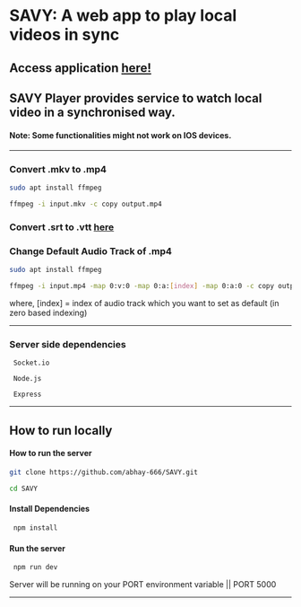 # SAVY: A web app to play local videos in sync

## Access application [here!](https://web-production-fc2d.up.railway.app/room/kHXHJGTTLq)

## SAVY Player provides service to watch local video in a synchronised way.
#### Note: Some functionalities might not work on IOS devices.

---

### Convert .mkv to .mp4

```bash
sudo apt install ffmpeg

ffmpeg -i input.mkv -c copy output.mp4

```

### Convert .srt to .vtt [here](https://www.happyscribe.com/subtitle-tools/convert-srt-to-vtt)

### Change Default Audio Track of .mp4 
```bash
sudo apt install ffmpeg

ffmpeg -i input.mp4 -map 0:v:0 -map 0:a:[index] -map 0:a:0 -c copy output.mp4
```
where,   [index] = index of audio track which you want to set as default (in zero based indexing)  

---
### Server side dependencies

```
 Socket.io

 Node.js

 Express
```

---

## How to run locally


#### How to run the server

```bash
git clone https://github.com/abhay-666/SAVY.git

cd SAVY

```

#### Install Dependencies

```bash
 npm install
```

#### Run the server

```bash
 npm run dev
```

Server will be running on your PORT environment variable || PORT 5000

---
